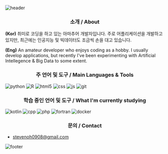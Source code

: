 ![header](https://capsule-render.vercel.app/api?type=waving&&color=gradient&height=100&section=header&fontSize=90)

### <center>소개 / About</center>

**(Kor)** 취미로 코딩을 하고 있는 아마추어 개발자입니다. 주로 어플리케이션을 개발하고 있지만, 최근에는 인공지능 및 빅데이터도 조금씩 손을 대고 있습니다.

**(Eng)** An amateur developer who enjoys coding as a hobby. I usually develop applications, but recently I've been experimenting with Artificial Intellegence & Big Data to some extent.

### <center>주 언어 및 도구 / Main Languages & Tools</center>

![python](https://img.shields.io/badge/Python-3776AB?style=flat-square&logo=Python&logoColor=white)
![R](https://img.shields.io/badge/R-276DC3?style=flat-square&logo=r&logoColor=white)
![html5](https://img.shields.io/badge/HTML-E34F26?style=flat-square&logo=HTML5&logoColor=white)
![css](https://img.shields.io/badge/CSS-1572B6?style=flat-square&logo=CSS3&logoColor=white)
![js](https://img.shields.io/badge/JavaScript-FFA500?style=flat-square&logo=JavaScript&logoColor=white)
![git](https://img.shields.io/badge/Git-F05032?style=flat-square&logo=Git&logoColor=white)

### <center>학습 중인 언어 및 도구 / What I'm currently studying</center>

![kotlin](https://img.shields.io/badge/Kotlin-%230095D5.svg?style=flat-square&logo=kotlin&logoColor=white)
![cpp](https://img.shields.io/badge/C++-A9A9A9?style=flat-square&logo=cplusplus&logoColor=white)
![php](https://img.shields.io/badge/php-8892BF?style=flat-square&logo=php&logoColor=white)
![fortran](https://img.shields.io/badge/Fortran-734F96?style=flat-square&logo=fortran&logoColor=white)
![docker](https://img.shields.io/badge/docker-2496ED?style=flat-square&logo=docker&logoColor=white)

### <center>문의 / Contact</center>
- stevenoh0908@gmail.com

![footer](https://capsule-render.vercel.app/api?type=waving&&color=gradient&height=100&section=footer&fontSize=90)

